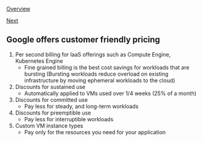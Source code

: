 [Overview](https://github.com/paulowe/gcp/blob/main/readme.md)

[Next](https://github.com/paulowe/gcp/blob/main/comparing-storage-options.md)
## Google offers customer friendly pricing
1. Per second billing for IaaS offerings such as Compute Engine, Kubernetes Engine
    - Fine grained billing is the best cost savings for workloads that are bursting (Bursting workloads reduce overload on existing infrastructure by 
      moving ephemeral workloads to the cloud)
2. Discounts for sustained use
    - Automatically applied to VMs used over 1/4 weeks (25% of a month)
3. Discounts for committed use
    - Pay less for steady, and long-term workloads
4. Discounts for preemptible use
    - Pay less for interruptible workloads
5. Custom VM instance types
    - Pay only for the resources you need for your application
